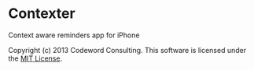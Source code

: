 Contexter
=========

Context aware reminders app for iPhone

Copyright (c) 2013 Codeword Consulting. This software is licensed under the [MIT License](./MIT.LICENSE).
